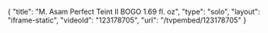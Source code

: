 {
    "title": "M. Asam Perfect Teint II BOGO 1.69 fl. oz",
    "type": "solo",
    "layout": "iframe-static",
    "videoId": "123178705",
    "url": "\/tvpembed\/123178705"
}